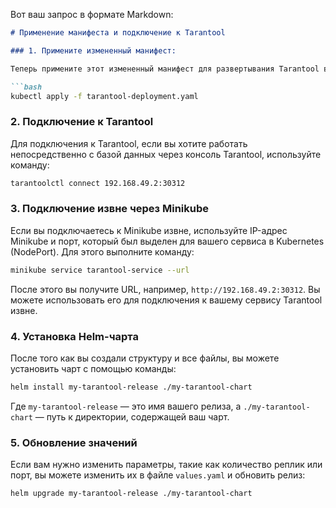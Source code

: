 Вот ваш запрос в формате Markdown:

```markdown
# Применение манифеста и подключение к Tarantool

### 1. Примените измененный манифест:

Теперь примените этот измененный манифест для развертывания Tarantool в Minikube.

```bash
kubectl apply -f tarantool-deployment.yaml
```

### 2. Подключение к Tarantool

Для подключения к Tarantool, если вы хотите работать непосредственно с базой данных через консоль Tarantool, используйте команду:

```bash
tarantoolctl connect 192.168.49.2:30312
```


### 3. Подключение извне через Minikube

Если вы подключаетесь к Minikube извне, используйте IP-адрес Minikube и порт, который был выделен для вашего сервиса в Kubernetes (NodePort). Для этого выполните команду:

```bash
minikube service tarantool-service --url
```

После этого вы получите URL, например, `http://192.168.49.2:30312`. Вы можете использовать его для подключения к вашему сервису Tarantool извне.


### 4. Установка Helm-чарта

После того как вы создали структуру и все файлы, вы можете установить чарт с помощью команды:

```bash
helm install my-tarantool-release ./my-tarantool-chart
```

Где `my-tarantool-release` — это имя вашего релиза, а `./my-tarantool-chart` — путь к директории, содержащей ваш чарт.

### 5. Обновление значений

Если вам нужно изменить параметры, такие как количество реплик или порт, вы можете изменить их в файле `values.yaml` и обновить релиз:

```bash
helm upgrade my-tarantool-release ./my-tarantool-chart
```
